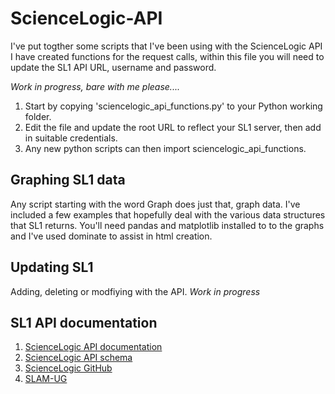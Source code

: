 # ScienceLogic-API

I've put togther some scripts that I've been using with the ScienceLogic API
I have created functions for the request calls, within this file you will need to update the SL1 API URL, username and password.

*Work in progress, bare with me please....*

1. Start by copying 'sciencelogic_api_functions.py' to your Python working folder.
2. Edit the file and update the root URL to reflect your SL1 server, then add in suitable credentials.
3. Any new python scripts can then import sciencelogic_api_functions.


## Graphing SL1 data

Any script starting with the word Graph does just that, graph data. I've included a few examples that hopefully deal with the various data structures that SL1 returns.
You'll need pandas and matplotlib installed to to the graphs and I've used dominate to assist in html creation. 


## Updating SL1

Adding, deleting or modfiying with the API.
*Work in progress*


## SL1 API documentation 
1. [ScienceLogic API documentation](https://docs.sciencelogic.com/latest/Content/Web_Content_Dev_and_Integration/ScienceLogic_API/api_intro.htm)
2. [ScienceLogic API schema](https://documenter.getpostman.com/view/4238205/SWE56ysV)
3. [ScienceLogic GitHub](https://github.com/ScienceLogic)
4. [SLAM-UG](https://gitlab.com/slam-ug)
